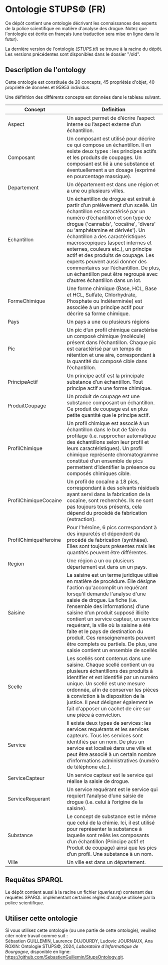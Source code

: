 # Ontologie STUPS&copy; (FR)

Ce dépôt contient une ontologie décrivant les connaissances des experts de la police scientifique en matière d'analyse des drogue. Notez que l'ontologie est écrite en français (une traduction sera mise en ligne dans le futur).

La dernière version de l'ontologie (*STUPS.ttl*) se trouve à la racine du dépôt. Les versions précédentes sont disponibles dans le dossier "/old".

## Description de l'ontology
Cette ontologie est constituée de 20 concepts, 45 propriétés d'objet, 40 propriété de données et 95953 individus.

Une définition des différents concepts est données dans le tableau suivant.

|Concept|Definition|
|-------|----------|
|Aspect|Un aspect permet de d’écrire l’aspect interne ou l’aspect externe d’un échantillon.|
|Composant|Un composant est utilisé pour décrire ce qui compose un échantillon. Il en existe deux types : les principes actifs et les produits de coupages. Un composant est lié à une substance et éventuellement a un dosage (exprimé en pourcentage massique).|
|Departement|Un département est dans une région et a une ou plusieurs villes.|
|Echantillon|Un échantillon de drogue est extrait à partir d’un prélèvement d’un scellé. Un échantillon est caractérisé par un numéro d’échantillon et son type de drogue ('cannabis', 'cocaïne', 'divers' ou 'amphétamine et dérivés'). Un échantillon a des caractéristiques macroscopiques (aspect internes et externes, couleurs etc.), un principe actif et des produits de coupage. Les experts peuvent aussi donner des commentaires sur l’échantillon. De plus, un échantillon peut être regroupé avec d’autres échantillon dans un lot.|
|FormeChimique|Une forme chimique (Base, HCL, Base et HCL, Sulfate, Chlorhydrate, Phosphate ou Indéterminée) est associée à un principe actif pour décrire sa forme chimique.|
|Pays|Un pays a une ou plusieurs régions|
|Pic|Un pic d’un profil chimique caractérise un composé chimique (molécule) présent dans l’échantillon. Chaque pic est caractérisé par un temps de rétention et une aire, correspondant à la quantité du composé cible dans l’échantillon.|
|PrincipeActif|Un principe actif est la principale substance d’un échantillon. Tout principe actif a une forme chimique.|
|ProduitCoupage|Un produit de coupage est une substance composant un échantillon. Ce produit de coupage est en plus petite quantité que le principe actif.|
|ProfilChimique|Un profil chimique est associé à un échantillon dans le but de faire du profilage (i.e. rapprocher automatique des échantillons selon leur profil et leurs caractéristiques). Un profil chimique représente chromatogramme constitué d’un ensemble de pics  permettent d’identifier la présence ou composés chimiques cible.|
|ProfilChimiqueCocaine|Un profil de cocaïne a 18 pics, correspondant à des solvants résiduels ayant servi dans la fabrication de la cocaïne, sont recherchés. Ils ne sont pas toujours tous présents, cela dépend du procédé de fabrication   (extraction).|
|ProfilChimiqueHeroine|Pour l’héroïne, 6 pics correspondant à des impuretés   et dépendent du procédé de fabrication (synthèse). Elles sont toujours présentes mais les quantités peuvent être différentes.|
|Region|Une région a un ou plusieurs département est dans un un pays.|
|Saisine|La saisine est un terme juridique utilisé en matière de procédure. Elle désigne l'action qu'accomplit un requérant lorsqu'il demande l'analyse d'une saisie de drogue. La fiche (i.e. l’ensemble des informations) d’une saisine d’un produit supposé illicite contient un service capteur, un service requérant, la ville où la saisine a été faite et le pays de destination du produit. Ces renseignements peuvent être complets ou partiels. De plus, une saisie contient un ensemble de scellés|
|Scelle|Les scellés sont contenus dans une saisine. Chaque scellé contient un ou plusieurs échantillons des produits à identifier et est identifié par un numéro unique. Un scellé est une mesure ordonnée, afin de conserver les pièces à conviction à la disposition de la justice.  Il peut désigner également le fait d'apposer un cachet de cire sur une pièce à conviction.|
|Service|Il existe deux types de services : les services requérants et les services capteurs. Tous les services sont identifiés par un nom. De plus un service est localisé dans une ville et peut être associé à un certain nombre d’informations administratives (numéro de téléphone etc.).|
|ServiceCapteur|Un service capteur est le service qui réalise la saisie de drogue.|
|ServiceRequerant|Un service requérant est le service qui requiert l’analyse d’une saisie de drogue (i.e. celui à l’origine de la saisine).|
|Substance|Le concept de substance est le même que celui de la chimie. Ici, il est utilisé pour représenter la substance à laquelle sont reliés les composants d’un échantillon (Principe actif et Produit de coupage) ainsi que les pics d’un profil. Une substance à un nom.|
|Ville|Un ville est dans un département.|

## Requêtes SPARQL

Le dépôt contient aussi à la racine un fichier (*queries.rq*) contenant des requêtes SPARQL implémentant certaines règles d'analyse utilisée par la police scientifique.

## Utiliser cette ontologie
Si vous utilisez cette ontologie (ou une partie de cette ontologie), veuillez citer notre travail comme suit :\
Sébastien GUILLEMIN, Laurence DUJOURDY, Ludovic JOURNAUX, Ana ROXIN: Ontologie STUPS&copy;, 2024, *Laboratoire d'Informatique de Bourgogne*, disponible en ligne: https://github.com/SebastienGuillemin/StupsOntology.git.